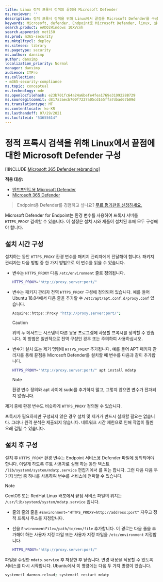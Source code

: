 ```yaml
---
title: Linux 정적 프록시 검색의 끝점용 Microsoft Defender
ms.reviewer: ''
description: 정적 프록시 검색을 위해 Linux에서 끝점용 Microsoft Defender를 구성하는 방법을 설명 합니다.
keywords: Microsoft, defender, Endpoint용 Microsoft Defender, linux, 설치, 프록시
search.product: eADQiWindows 10XVcnh
search.appverid: met150
ms.prod: m365-security
ms.mktglfcycl: deploy
ms.sitesec: library
ms.pagetype: security
ms.author: dansimp
author: dansimp
localization_priority: Normal
manager: dansimp
audience: ITPro
ms.collection:
- m365-security-compliance
ms.topic: conceptual
ms.technology: mde
ms.openlocfilehash: e23b701fc64a24a6befe4fea1769e31092288729
ms.sourcegitcommit: d817a3aecb700f7227a05cd165ffa7dbad67b09d
ms.translationtype: MT
ms.contentlocale: ko-KR
ms.lasthandoff: 07/29/2021
ms.locfileid: "53655614"
---
```

# <a name="configure-microsoft-defender-for-endpoint-on-linux-for-static-proxy-discovery"></a>정적 프록시 검색을 위해 Linux에서 끝점에 대한 Microsoft Defender 구성

[!INCLUDE [Microsoft 365 Defender rebranding](../../includes/microsoft-defender.md)]


**적용 대상:**
- [엔드포인트용 Microsoft Defender](https://go.microsoft.com/fwlink/p/?linkid=2154037)
- [Microsoft 365 Defender](https://go.microsoft.com/fwlink/?linkid=2118804)

> Endpoint용 Defender를 경험하고 싶나요? [무료 평가판을 신청하세요.](https://signup.microsoft.com/create-account/signup?products=7f379fee-c4f9-4278-b0a1-e4c8c2fcdf7e&ru=https://aka.ms/MDEp2OpenTrial?ocid=docs-wdatp-investigateip-abovefoldlink)

Microsoft Defender for Endpoint는 환경 변수를 사용하여 프록시 서버를 `HTTPS_PROXY` 검색할 수 있습니다. 이 설정은 설치  시와 제품이 설치된 후에 모두 구성해야 합니다.

## <a name="installation-time-configuration"></a>설치 시간 구성

설치하는 동안 `HTTPS_PROXY` 환경 변수를 패키지 관리자에게 전달해야 합니다. 패키지 관리자는 다음 방법 중 한 가지 방법으로 이 변수를 읽을 수 있습니다.

- 변수는 `HTTPS_PROXY` 다음 `/etc/environment` 줄로 정의됩니다.

  ```bash
  HTTPS_PROXY="http://proxy.server:port/"
  ```

- 변수는 패키지 관리자 전역 `HTTPS_PROXY` 구성에 정의되어 있습니다. 예를 들어 Ubuntu 18.04에서 다음 줄을 추가할 수 `/etc/apt/apt.conf.d/proxy.conf` 있습니다.
  
  ```bash
  Acquire::https::Proxy "http://proxy.server:port/";
  ```

  > [!CAUTION]
  > 위의 두 메서드는 시스템의 다른 응용 프로그램에 사용할 프록시를 정의할 수 있습니다. 이 방법은 일반적으로 전역 구성인 경우 또는 주의하여 사용하십시오.
  
- 변수가 설치 또는 제거 명령에 `HTTPS_PROXY` 추가됩니다. 예를 들어 APT 패키지 관리자를 통해 끝점용 Microsoft Defender를 설치할 때 변수를 다음과 같이 추가합니다. 

  ```bash  
  HTTPS_PROXY="http://proxy.server:port/" apt install mdatp
  ```

  > [!NOTE]
  > 환경 변수 정의와 apt 사이에 sudo를 추가하지 말고, 그렇지 않으면 변수가 전파되지 않습니다.

제거 중에 환경 변수도 비슷하게 `HTTPS_PROXY` 정의될 수 있습니다.

프록시가 필요하지만 구성되지 않은 경우 설치 및 제거가 반드시 실패할 필요는 없습니다. 그러나 원격 분석은 제출되지 않습니다. 네트워크 시간 제한으로 인해 작업이 훨씬 오래 걸릴 수 있습니다.

## <a name="post-installation-configuration"></a>설치 후 구성
  
설치 후 `HTTPS_PROXY` 환경 변수는 Endpoint 서비스용 Defender 파일에 정의되어야 합니다. 이렇게 하도록 루트 사용자로 실행 하는 동안 텍스트 `/lib/systemd/system/mdatp.service` 편집기에서 를 여는 합니다. 그런 다음 다음 두 가지 방법 중 하나를 사용하여 변수를 서비스에 전파할 수 있습니다.

> [!NOTE]
> CentOS 또는 RedHat Linux 배포에서 끝점 서비스 파일의 위치는 `/usr/lib/systemd/system/mdatp.service` 입니다.

- 줄의 줄의 줄을 `#Environment="HTTPS_PROXY=http://address:port"` 지우고 정적 프록시 주소를 지정합니다.

- 선을 `EnvironmentFile=/path/to/env/file` 추가합니다. 이 경로는 다음 줄을 추가해야 하는 사용자 지정 파일 또는 사용자 지정 파일을 `/etc/environment` 지정합니다.
  
  ```bash
  HTTPS_PROXY="http://proxy.server:port/"
  ```

파일을 수정한 `mdatp.service` 후 저장한 후 닫습니다. 변경 내용을 적용할 수 있도록 서비스를 다시 시작합니다. Ubuntu에서 이 명령에는 다음 두 가지 명령이 있습니다.  

```bash
systemctl daemon-reload; systemctl restart mdatp
```
